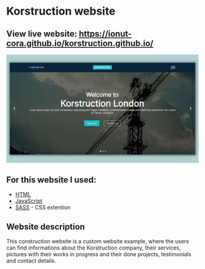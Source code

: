 # Korstruction website

## View live website: https://ionut-cora.github.io/korstruction.github.io/

<img src="Korstruction Construction Website Img.jpg" alt="Construction Website Theme" />

## For this website I used:
- [HTML](https://developer.mozilla.org/en-US/docs/Web/HTML)
- [JavaScript](https://developer.mozilla.org/en-US/docs/Learn/JavaScript)
- [SASS](https://sass-lang.com/) - CSS extention

## Website description
This construction website is a custom website example, where the users can find informations about the Korstruction company, their services, pictures with their works in progress and their done projects, testimonials and contact details.
